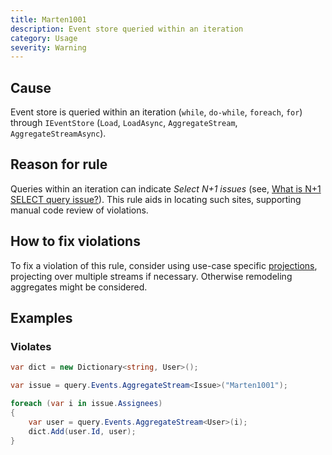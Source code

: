 ```yaml
---
title: Marten1001
description: Event store queried within an iteration
category: Usage
severity: Warning
---
```


## Cause

Event store is queried within an iteration (`while`, `do-while`, `foreach`, `for`) through `IEventStore` (`Load`, `LoadAsync`, `AggregateStream`, `AggregateStreamAsync`).

## Reason for rule

Queries within an iteration can indicate *Select N+1 issues* (see, [What is N+1 SELECT query issue?](https://stackoverflow.com/questions/97197/what-is-n1-select-query-issue)). This rule aids in locating such sites, supporting manual code review of violations.

## How to fix violations

To fix a violation of this rule, consider using use-case specific [projections](http://jasperfx.github.io/marten/documentation/events/projections/), projecting over multiple streams if necessary. Otherwise remodeling aggregates might be considered.

## Examples

### Violates

```csharp
var dict = new Dictionary<string, User>();

var issue = query.Events.AggregateStream<Issue>("Marten1001");

foreach (var i in issue.Assignees)
{
	var user = query.Events.AggregateStream<User>(i);
	dict.Add(user.Id, user);
}
```